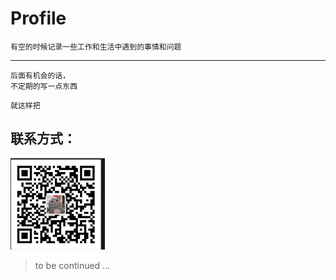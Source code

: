 # Profile

```
有空的时候记录一些工作和生活中遇到的事情和问题
``` 
---

```
后面有机会的话，
不定期的写一点东西
```

```
就这样把
```


## 联系方式：
<img src="./images/card.jpg" style="width: 30%;">

> to be continued ...



   
        




   
        


